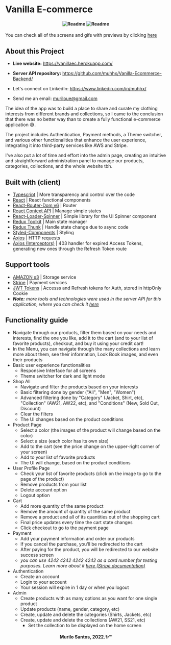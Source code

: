 <h1>Vanilla E-commerce</h1>

<h4 align="center">
  <img alt="Readme" title="Readme" src="./preview/PREVIEW_NAVIGATION.gif" />
  <img alt="Readme" title="Readme" src="./preview/PREVIEW_BUYING.gif" />
</h4>

You can check all of the screens and gifs with previews by clicking [here](https://github.com/muhhx/Vanilla-Ecommerce-Frontend/tree/main/preview)

## About this Project
- **Live website:** <https://vanillaec.herokuapp.com/>
- **Server API repository:** <https://github.com/muhhx/Vanilla-Ecommerce-Backend/>
  

- Let's connect on LinkedIn: <https://www.linkedin.com/in/muhhx/>
- Send me an email: muriloue@gmail.com

The idea of the app was to build a place to share and curate my clothing interests from different brands and collections, so I came to the conclusion that there was no better way than to create a fully functional e-commerce application 😅.

The project includes Authentication, Payment methods, a Theme switcher, and various other functionalities that enhance the user experience, integrating it into third-party services like AWS and Stripe.

I've also put a lot of time and effort into the admin page, creating an intuitive and straightforward administration panel to manage our products, categories, collections, and the whole website tbh.

## Built with (client)
- [Typescript](https://www.typescriptlang.org/) | More transparency and control over the code
- [React](https://reactjs.org/docs/getting-started.html) | React functional components
- [React-Router-Dom v6](https://reactrouter.com/docs/en/v6/getting-started/overview) | Router
- [React Context API](https://reactjs.org/docs/context.html) | Manage simple states
- [React-Loader-Spinner](https://www.npmjs.com/package/react-loader-spinner) | Simple library for the UI Spinner component
- [Redux Toolkit](https://redux-toolkit.js.org/) | Main state manager
- [Redux Thunk](https://redux.js.org/usage/writing-logic-thunks) | Handle state change due to async code
- [Styled-Components](https://styled-components.com/) | Styling
- [Axios](https://axios-http.com/docs/intro) | HTTP requests
- [Axios (Interceptors)](https://axios-http.com/docs/interceptors) | 403 handler for expired Access Tokens, generating new ones through the Refresh Token route

## Support tools
- [AMAZON s3](https://aws.amazon.com/s3/) | Storage service
- [Stripe](https://stripe.com/en-br) | Payment services
- [JWT Tokens](https://jwt.io/) | Accesss and Refresh tokens for Auth, stored in httpOnly Cookie
&nbsp;
- ***Note:** more tools and technologies were used in the server API for this application, where you can check it [here](https://github.com/muhhx/Vanilla-Ecommerce-Backend)*

## Functionality guide
- Navigate through our products, filter them based on your needs and interests, find the one you like, add it to the cart (and to your list of favorite products), checkout, and buy it using your credit cart!
- In the Menu, you can navigate through the many collections and learn more about them, see their information, Look Book images, and even their products
- Basic user experience functionalities
  - Responsive Interface for all screens
  - Theme switcher for dark and light mode
- Shop All
  - Navigate and filter the products based on your interests
  - Basic filtering done by gender ("All", "Men", "Women")
  - Advanced filtering done by "Category" (Jacket, Shirt, etc), "Collection" (AW21, AW22, etc), and "Conditions" (New, Sold Out, Discount)
  - Clear the filters
  - The UI changes based on the product conditions
- Product Page
  - Select a color (the images of the product will change based on the color)
  - Select a size (each color has its own size)
  - Add to the cart (see the price change on the upper-right corner of your screen)
  - Add to your list of favorite products
  - The UI will change, based on the product conditions
- User Profile Page
  - Check your list of favorite products (click on the image to go to the page of the product)
  - Remove products from your list
  - Delete account option
  - Logout option
- Cart
  - Add more quantity of the same product
  - Remove the amount of quantity of the same product
  - Remove a product and all of its quantities out of the shopping cart
  - Final price updates every time the cart state changes
  - Click checkout to go to the payment page
- Payment
  - Add your payment information and order our products
  - If you cancel the purchase, you'll be redirected to the cart
  - After paying for the product, you will be redirected to our website success screen
  - *you can use 4242 4242 4242 4242 as a card number for testing purposes. Learn more about it [here (Stripe documentation)](https://stripe.com/docs/testing)*
- Authentication
  - Create an account
  - Login to your account
  - Your session will expire in 1 day or when you logout
- Admin
  - Create products with as many options as you want for one single product
  - Update products (name, gender, category, etc)
  - Create, update and delete the categories (Shirts, Jackets, etc)
  - Create, update and delete the collections (AW21, SS21, etc)
      - Set the collection to be displayed on the home screen


<h4 align="center">Murilo Santos, 2022.✨™</h4>
